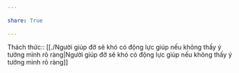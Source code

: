 ---  
share: True  
---  
Thách thức:: [[./Người giúp đỡ sẽ khó có động lực giúp nếu không thấy ý tưởng mình rõ ràng|Người giúp đỡ sẽ khó có động lực giúp nếu không thấy ý tưởng mình rõ ràng]]  
